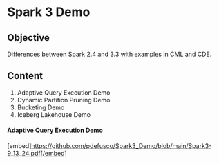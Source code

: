 # Spark 3 Demo

## Objective

Differences between Spark 2.4 and 3.3 with examples in CML and CDE.

## Content

1. Adaptive Query Execution Demo
2. Dynamic Partition Pruning Demo
3. Bucketing Demo
4. Iceberg Lakehouse Demo

#### Adaptive Query Execution Demo

[embed]https://github.com/pdefusco/Spark3_Demo/blob/main/Spark3-9_13_24.pdf[/embed]
